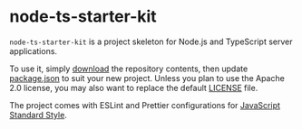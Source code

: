 # node-ts-starter-kit

`node-ts-starter-kit` is a project skeleton for Node.js and TypeScript server applications.

To use it, simply [download](https://github.com/vyshane/node-ts-starter-kit/archive/refs/heads/main.zip) the repository contents, then update [package.json](package.json) to suit your new project. Unless you plan to use the Apache 2.0 license, you may also want to replace the default [LICENSE](LICENSE) file.

The project comes with ESLint and Prettier configurations for [JavaScript Standard Style](https://standardjs.com).